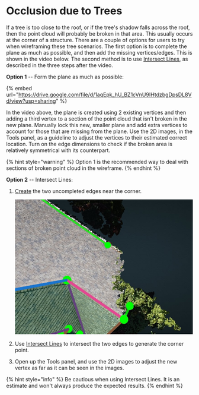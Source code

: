 # Occlusion due to Trees

If a tree is too close to the roof, or if the tree's shadow falls across the roof, then the point cloud will probably be broken in that area. This usually occurs at the corner of a structure. There are a couple of options for users to try when wireframing these tree scenarios. The first option is to complete the plane as much as possible, and then add the missing vertices/edges. This is shown in the video below. The second method is to use [Intersect Lines](../advanced-function/intersect-lines.md), as described in the three steps after the video.

**Option 1** -- Form the plane as much as possible:

{% embed url="https://drive.google.com/file/d/1aqEpk_hU_BZ1cVnU9IHtdzbgDpsDL8Vd/view?usp=sharing" %}

In the video above, the plane is created using 2 existing vertices and then adding a third vertex to a section of the point cloud that isn't broken in the new plane. Manually lock this new, smaller plane and add extra vertices to account for those that are missing from the plane. Use the 2D images, in the Tools panel, as a guideline to adjust the vertices to their estimated correct location. Turn on the edge dimensions to check if the broken area is relatively symmetrical with its counterpart.

{% hint style="warning" %}
Option 1 is the recommended way to deal with sections of broken point cloud in the wireframe.
{% endhint %}

**Option 2** -- Intersect Lines:

1.  [Create](../3d-scene-manipulation-tools/geometry/create.md) the two uncompleted edges near the corner.

    ![](../.gitbook/assets/2.jpg)
2. Use [Intersect Lines](../advanced-function/intersect-lines.md) to intersect the two edges to generate the corner point.
3. Open up the Tools panel, and use the 2D images to adjust the new vertex as far as it can be seen in the images.

{% hint style="info" %}
Be cautious when using Intersect Lines. It is an estimate and won't always produce the expected results.&#x20;
{% endhint %}
